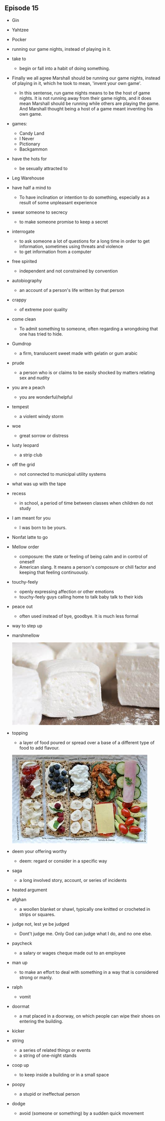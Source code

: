 ## Episode 15
  - Gin

  - Yahtzee

  - Pocker

  - running our game nights, instead of playing in it.

  - take to 
    + begin or fall into a habit of doing something.

  - Finally we all agree Marshall should be running our game nights, instead of playing in it, which he took to mean, 'invent your own game'.
    + In this sentense, run game nights means to be the host of game nights. It is not running away from their game nights, and it does mean Marshall should be running while others are playing the game. And Marshall thought being a host of a game meant inventing his own game.

  - games:
    + Candy Land
    + I Never
    + Pictionary
    + Backgammon

  - have the hots for 
    + be sexually attracted to

  - Leg Warehouse

  - have half a mind to
    + To have inclination or intention to do something, especially as a result of some unpleasant experience

  - swear someone to secrecy
    + to make someone promise to keep a secret

  - interrogate
    + to ask someone a lot of questions for a long time in order to get information, sometimes using threats and violence
    + to get information from a computer

  - free spirited
    + independent and not constrained by convention

  - autobiography
    + an account of a person's life written by that person

  - crappy
    + of extreme poor quality

  - come clean
    + To admit something to someone, often regarding a wrongdoing that one has tried to hide.

  - Gumdrop 
    + a firm, translucent sweet made with gelatin or gum arabic

  - prude
    + a person who is or claims to be easily shocked by matters relating sex and nudity

  - you are a peach
    + you are wonderful/helpful

  - tempest
    + a violent windy storm

  - woe
    + great sorrow or distress

  - lusty leopard
    + a strip club

  - off the grid
    + not connected to municipal utility systems

  - what was up with the tape

  - recess
    + in school, a period of time between classes when children do not study

  - I am meant for you
    + I was born to be yours.

  - Nonfat latte to go

  - Mellow order
    + composure: the state or feeling of being calm and in control of oneself
    + American slang. It means a person's composure or chill factor and keeping that feeling continuously.
 
  - touchy-feely
    + openly expressing affection or other emotions
    + touchy-feely guys calling home to talk baby talk to their kids

  - peace out
    + often used instead of bye, goodbye. It is much less formal

  - way to step up

  - marshmellow

    ![img](Img/15/marshmellow.jpg)

  - topping
    + a layer of food poured or spread over a base of a different type of food to add flavour.
    
    ![img](Img/15/topping.jpg)

  - deem your offering worthy
  	+ deem: regard or consider in a specific way

  - saga
  	+ a long involved story, account, or series of incidents

  - heated argument

  - afghan
  	+ a woollen blanket or shawl, typically one knitted or crocheted in strips or squares.
 
  - judge not, lest ye be judged
  	+ Dont't judge me. Only God can judge what I do, and no one else.

  - paycheck
  	+ a salary or wages cheque made out to an employee

  - man up
  	+ to make an effort to deal with something in a way that is considered strong or manly.

  - ralph
  	+ vomit

  - doormat
  	+ a mat placed in a doorway, on which people can wipe their shoes on entering the building.
 
  - kicker

  - string
  	+ a series of related things or events
  	+ a string of one-night stands

  - coop up
  	+ to keep inside a building or in a small space

  - poopy
  	+ a stupid or ineffectual person

  - dodge
  	+ avoid (someone or something) by a sudden quick movement